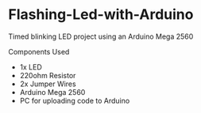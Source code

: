 # Flashing-Led-with-Arduino
Timed blinking LED project using an Arduino Mega 2560

Components Used
- 1x LED
- 220ohm Resistor
- 2x Jumper Wires
- Arduino Mega 2560
- PC for uploading code to Arduino
